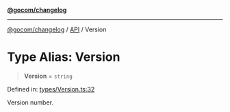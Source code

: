 [**@gocom/changelog**](../README.md)

***

[@gocom/changelog](../README.md) / [API](../Public/API.md) / Version

# Type Alias: Version

> **Version** = `string`

Defined in: [types/Version.ts:32](https://github.com/gocom/changelog/blob/db749aeb3b7fa142eb99a35449a056a38ba2e6fc/src/types/Version.ts#L32)

Version number.
